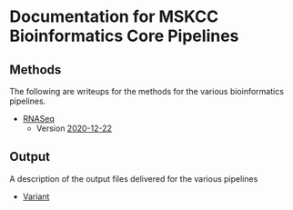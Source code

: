 # Documentation for MSKCC Bioinformatics Core Pipelines

## Methods
The following are writeups for the methods for the various bioinformatics pipelines. 

- [RNASeq](methods/rnaSeq.html)
  - Version [2020-12-22](methods/rnaSeq_2020-12-22.html)
## Output
A description of the output files delivered for the various pipelines

- [Variant](output/variant.html)

